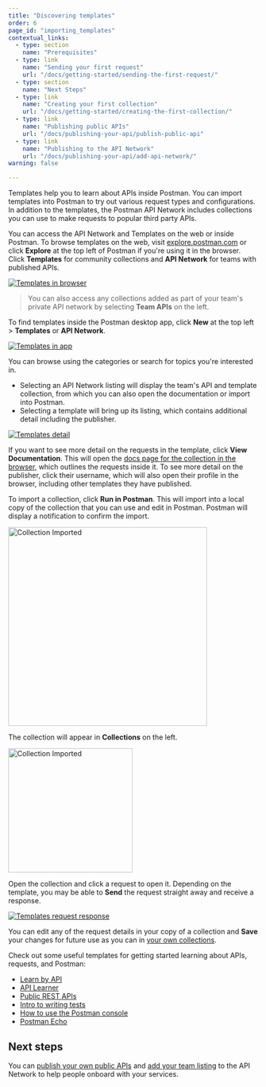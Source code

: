 ```yaml
---
title: "Discovering templates"
order: 6
page_id: "importing_templates"
contextual_links:
  - type: section
    name: "Prerequisites"
  - type: link
    name: "Sending your first request"
    url: "/docs/getting-started/sending-the-first-request/"
  - type: section
    name: "Next Steps"
  - type: link
    name: "Creating your first collection"
    url: "/docs/getting-started/creating-the-first-collection/"
  - type: link
    name: "Publishing public APIs"
    url: "/docs/publishing-your-api/publish-public-api"
  - type: link
    name: "Publishing to the API Network"
    url: "/docs/publishing-your-api/add-api-network/"
warning: false

---
```


Templates help you to learn about APIs inside Postman. You can import templates into Postman to try out various request types and configurations. In addition to the templates, the Postman API Network includes collections you can use to make requests to popular third party APIs.

You can access the API Network and Templates on the web or inside Postman. To browse templates on the web, visit [explore.postman.com](https://explore.postman.com) or click **Explore** at the top left of Postman if you're using it in the browser. Click __Templates__ for community collections and __API Network__ for teams with published APIs.

[![Templates in browser](https://assets.postman.com/postman-docs/template-listings-in-browser.jpg)](https://assets.postman.com/postman-docs/template-listings-in-browser.jpg)

> You can also access any collections added as part of your team's private API network by selecting __Team APIs__ on the left.

To find templates inside the Postman desktop app, click __New__ at the top left &gt; __Templates__ or __API Network__.

[![Templates in app](https://assets.postman.com/postman-docs/open-templates-in-app.jpg)](https://assets.postman.com/postman-docs/open-templates-in-app.jpg)

You can browse using the categories or search for topics you're interested in.

* Selecting an API Network listing will display the team's API and template collection, from which you can also open the documentation or import into Postman.
* Selecting a template will bring up its listing, which contains additional detail including the publisher.

[![Templates detail](https://assets.postman.com/postman-docs/template-detail-opened.jpg)](https://assets.postman.com/postman-docs/template-detail-opened.jpg)

If you want to see more detail on the requests in the template, click __View Documentation__. This will open the [docs page for the collection in the browser](/docs/publishing-your-api/documenting-your-api/), which outlines the requests inside it. To see more detail on the publisher, click their username, which will also open their profile in the browser, including other templates they have published.

To import a collection, click __Run in Postman__. This will import into a local copy of the collection that you can use and edit in Postman. Postman will display a notification to confirm the import.

<img alt="Collection Imported" src="https://assets.postman.com/postman-docs/collection-imported-notification.jpg" width="400px"/>

The collection will appear in __Collections__ on the left.

<img alt="Collection Imported" src="https://assets.postman.com/postman-docs/collection-imported-and-opened.jpg" width="250px"/>

Open the collection and click a request to open it. Depending on the template, you may be able to __Send__ the request straight away and receive a response.

[![Templates request response](https://assets.postman.com/postman-docs/template-request-sent-response.jpg)](https://assets.postman.com/postman-docs/template-request-sent-response.jpg)

You can edit any of the request details in your copy of a collection and __Save__ your changes for future use as you can in [your own collections](/docs/getting-started/creating-the-first-collection/).

Check out some useful templates for getting started learning about APIs, requests, and Postman:

* [Learn by API](https://explore.postman.com/templates/7499/learn-by-api)
* [API Learner](https://explore.postman.com/templates/7006/api-learner)
* [Public REST APIs](https://explore.postman.com/templates/7912/public-rest-apis)
* [Intro to writing tests](https://explore.postman.com/templates/198/intro-to-writing-tests---with-examples)
* [How to use the Postman console](https://explore.postman.com/templates/4573/how-to-use-the-postman-console)
* [Postman Echo](https://explore.postman.com/templates/1358/postman-echo)

## Next steps

You can [publish your own public APIs](/docs/publishing-your-api/publish-public-api) and [add your team listing](/docs/publishing-your-api/add-api-network/) to the API Network to help people onboard with your services.
